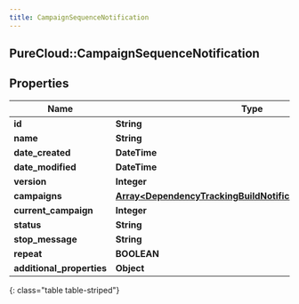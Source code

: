 ```yaml
---
title: CampaignSequenceNotification
---
```

## PureCloud::CampaignSequenceNotification

## Properties

|Name | Type | Description | Notes|
|------------ | ------------- | ------------- | -------------|
| **id** | **String** |  | [optional] |
| **name** | **String** |  | [optional] |
| **date_created** | **DateTime** |  | [optional] |
| **date_modified** | **DateTime** |  | [optional] |
| **version** | **Integer** |  | [optional] |
| **campaigns** | [**Array&lt;DependencyTrackingBuildNotificationNotificationUser&gt;**](DependencyTrackingBuildNotificationNotificationUser.html) |  | [optional] |
| **current_campaign** | **Integer** |  | [optional] |
| **status** | **String** |  | [optional] |
| **stop_message** | **String** |  | [optional] |
| **repeat** | **BOOLEAN** |  | [optional] |
| **additional_properties** | **Object** |  | [optional] |
{: class="table table-striped"}



